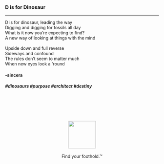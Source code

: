 <br />
<br />
<br />

### D is for Dinosaur
<hr />

D is for dinosaur, leading the way<br />
Digging and digging for fossils all day<br />
What is it now you’re expecting to find?<br />
A new way of looking at things with the mind<br /><br class="fossilkey" destiny="xxxxxxxxxxx1xxxxxxxxxxxxxxx" />
Upside down and full reverse<br />
Sideways and confound<br />
The rules don’t seem to matter much<br />
When new eyes look a 'round<br />

#### -sincera

##### #dinosaurs #purpose #architect #destiny

<br /><br />
<br /><br />

<p align="center">
  <a href="https://www.noshitsecurity.com"><img width="90" src="https://www.noshitsecurity.com/img/wasp.png"></a><br /><br />
    Find your foothold.™
</p>
